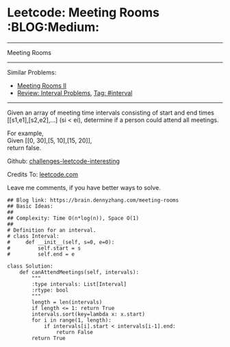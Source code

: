 # Leetcode: Meeting Rooms     :BLOG:Medium:


---

Meeting Rooms  

---

Similar Problems:  
-   [Meeting Rooms II](https://brain.dennyzhang.com/meeting-rooms-ii)
-   [Review: Interval Problems](https://brain.dennyzhang.com/review-interval), [Tag: #interval](https://brain.dennyzhang.com/tag/interval)

---

Given an array of meeting time intervals consisting of start and end times [[s1,e1],[s2,e2],&#x2026;] (si < ei), determine if a person could attend all meetings.  

For example,  
Given [[0, 30],[5, 10],[15, 20]],  
return false.  

Github: [challenges-leetcode-interesting](https://github.com/DennyZhang/challenges-leetcode-interesting/tree/master/meeting-rooms)  

Credits To: [leetcode.com](https://leetcode.com/problems/meeting-rooms/description/)  

Leave me comments, if you have better ways to solve.  

    ## Blog link: https://brain.dennyzhang.com/meeting-rooms
    ## Basic Ideas:
    ##
    ## Complexity: Time O(n*log(n)), Space O(1)
    ##
    # Definition for an interval.
    # class Interval:
    #     def __init__(self, s=0, e=0):
    #         self.start = s
    #         self.end = e
    
    class Solution:
        def canAttendMeetings(self, intervals):
            """
            :type intervals: List[Interval]
            :rtype: bool
            """
            length = len(intervals)
            if length <= 1: return True
            intervals.sort(key=lambda x: x.start)
            for i in range(1, length):
                if intervals[i].start < intervals[i-1].end:
                    return False
            return True